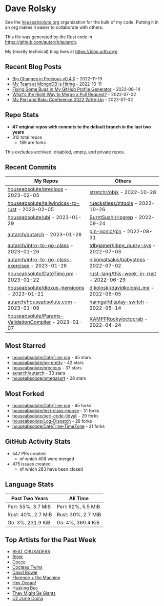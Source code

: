
# Dave Rolsky

See the [houseabsolute org](https://github.com/houseabsolute) organization for
the bulk of my code. Putting it in an org makes it easier to collaborate with
others.

This file was generated by the Rust code in
https://github.com/autarch/autarch.

My (mostly technical) blog lives at https://blog.urth.org/.

## Recent Blog Posts

- [Big Changes in Precious v0.4.0](https://blog.urth.org/2022/11/19/big-changes-in-precious-v0-4-0/) - 2022-11-19
- [My Team at MongoDB is Hiring](https://blog.urth.org/2022/10/11/my-team-at-mongodb-is-hiring/) - 2022-10-11
- [Fixing Some Bugs in My GitHub Profile Generator](https://blog.urth.org/2022/08/14/fixing-some-bugs-in-my-github-profile-generator/) - 2022-08-14
- [What&#39;s the Right Way to Merge a Pull Request?](https://blog.urth.org/2022/07/02/what-s-the-right-way-to-merge-a-pull-request/) - 2022-07-02
- [My Perl and Raku Conference 2022 Write-Up](https://blog.urth.org/2022/07/02/my-perl-and-raku-conference-2022-write-up/) - 2022-07-02


## Repo Stats
- **47 original repos with commits to the default branch in the last two years**
- 312 total repos
  - 189 are forks

This excludes archived, disabled, empty, and private repos.

## Recent Commits
| My Repos | Others |
|----------|--------|
| [houseabsolute/precious](https://github.com/houseabsolute/precious) - 2023-02-05              | [stretchr/objx](https://github.com/stretchr/objx) - 2022-10-28                |
| [houseabsolute/tailwindcss-to-rust](https://github.com/houseabsolute/tailwindcss-to-rust) - 2023-02-05              | [rueckstiess/mtools](https://github.com/rueckstiess/mtools) - 2022-10-26                |
| [houseabsolute/ubi](https://github.com/houseabsolute/ubi) - 2023-01-29              | [BurntSushi/ripgrep](https://github.com/BurntSushi/ripgrep) - 2022-09-24                |
| [autarch/autarch](https://github.com/autarch/autarch) - 2023-01-28              | [gin-gonic/gin](https://github.com/gin-gonic/gin) - 2022-08-31                |
| [autarch/intro-to-go-class](https://github.com/autarch/intro-to-go-class) - 2023-01-26              | [tdbgamer/libpg_query-sys](https://github.com/tdbgamer/libpg_query-sys) - 2022-07-03                |
| [autarch/intro-to-go-class-exercises](https://github.com/autarch/intro-to-go-class-exercises) - 2023-01-26              | [nikomatsakis/babysteps](https://github.com/nikomatsakis/babysteps) - 2022-07-02                |
| [houseabsolute/DateTime.pm](https://github.com/houseabsolute/DateTime.pm) - 2023-01-22              | [rust-lang/this-week-in-rust](https://github.com/rust-lang/this-week-in-rust) - 2022-06-29                |
| [houseabsolute/dioxus-heroicons](https://github.com/houseabsolute/dioxus-heroicons) - 2023-01-21              | [djkoloski/davidkoloski_me](https://github.com/djkoloski/davidkoloski_me) - 2022-06-05                |
| [autarch/houseabsolute.com](https://github.com/autarch/houseabsolute.com) - 2023-01-09              | [haimgel/display-switch](https://github.com/haimgel/display-switch) - 2022-05-14                |
| [houseabsolute/Params-ValidationCompiler](https://github.com/houseabsolute/Params-ValidationCompiler) - 2023-01-07              | [XAMPPRocky/octocrab](https://github.com/XAMPPRocky/octocrab) - 2022-04-24                |


## Most Starred
- [houseabsolute/DateTime.pm](https://github.com/houseabsolute/DateTime.pm) - 45 stars
- [houseabsolute/pg-pretty](https://github.com/houseabsolute/pg-pretty) - 42 stars
- [houseabsolute/precious](https://github.com/houseabsolute/precious) - 37 stars
- [autarch/autarch](https://github.com/autarch/autarch) - 33 stars
- [houseabsolute/omegasort](https://github.com/houseabsolute/omegasort) - 28 stars


## Most Forked
- [houseabsolute/DateTime.pm](https://github.com/houseabsolute/DateTime.pm) - 45 forks
- [houseabsolute/test-class-moose](https://github.com/houseabsolute/test-class-moose) - 31 forks
- [houseabsolute/perl-code-tidyall](https://github.com/houseabsolute/perl-code-tidyall) - 29 forks
- [houseabsolute/Log-Dispatch](https://github.com/houseabsolute/Log-Dispatch) - 28 forks
- [houseabsolute/DateTime-TimeZone](https://github.com/houseabsolute/DateTime-TimeZone) - 21 forks


## GitHub Activity Stats
- 547 PRs created
  - of which 408 were merged
- 475 issues created
  - of which 283 have been closed

## Language Stats
| Past Two Years        | All Time                |
|-----------------------|-------------------------|
| Perl: 55%, 3.7 MiB              | Perl: 62%, 5.5 MiB                |
| Rust: 40%, 2.7 MiB              | Rust: 30%, 2.7 MiB                |
| Go: 3%, 231.9 KiB              | Go: 4%, 369.4 KiB                |


## Top Artists for the Past Week
* [BEAT CRUSADERS](https://musicbrainz.org/artist/e8575463-1ef4-4fc7-8d63-b8b12fe3c13b)
* [Björk](https://musicbrainz.org/artist/87c5dedd-371d-4a53-9f7f-80522fb7f3cb)
* [Cocco](https://musicbrainz.org/artist/7f28f385-a591-4f66-80ea-a81a0f2abb54)
* [Cocteau Twins](https://musicbrainz.org/artist/000fc734-b7e1-4a01-92d1-f544261b43f5)
* [David Bowie](https://musicbrainz.org/artist/5441c29d-3602-4898-b1a1-b77fa23b8e50)
* [Florence + the Machine](https://musicbrainz.org/artist/5fee3020-513b-48c2-b1f7-4681b01db0c6)
* [Hey Ocean!](https://musicbrainz.org/artist/6eae7091-1cca-48de-b535-2c878afff6c7)
* [Husking Bee](https://musicbrainz.org/artist/41fd93c6-8f41-4b14-9968-0e13249fa340)
* [They Might Be Giants](https://musicbrainz.org/artist/183d6ef6-e161-47ff-9085-063c8b897e97)
* [Už Jsme Doma](https://musicbrainz.org/artist/d98e3d40-ccc3-4c3b-a840-bff8d761f5df)

